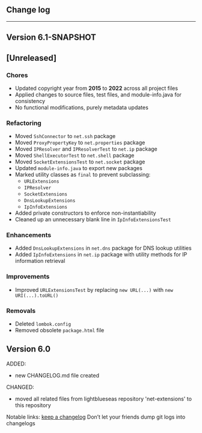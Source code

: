 ## Change log
----------------------

Version 6.1-SNAPSHOT
-------------

## [Unreleased]

### Chores
- Updated copyright year from **2015** to **2022** across all project files
- Applied changes to source files, test files, and module-info.java for consistency
- No functional modifications, purely metadata updates

### Refactoring
- Moved `SshConnector` to `net.ssh` package
- Moved `ProxyPropertyKey` to `net.properties` package
- Moved `IPResolver` and `IPResolverTest` to `net.ip` package
- Moved `ShellExecutorTest` to `net.shell` package
- Moved `SocketExtensionsTest` to `net.socket` package
- Updated `module-info.java` to export new packages
- Marked utility classes as `final` to prevent subclassing:
    - `URLExtensions`
    - `IPResolver`
    - `SocketExtensions`
    - `DnsLookupExtensions`
    - `IpInfoExtensions`
- Added private constructors to enforce non-instantiability
- Cleaned up an unnecessary blank line in `IpInfoExtensionsTest`

### Enhancements
- Added `DnsLookupExtensions` in `net.dns` package for DNS lookup utilities
- Added `IpInfoExtensions` in `net.ip` package with utility methods for IP information retrieval

### Improvements
- Improved `URLExtensionsTest` by replacing `new URL(...)` with `new URI(...).toURL()`

### Removals
- Deleted `lombok.config`
- Removed obsolete `package.html` file

Version 6.0
-------------

ADDED:

- new CHANGELOG.md file created

CHANGED:

- moved all related files from lightblueseas repository 'net-extensions' to this repository

Notable links:
[keep a changelog](http://keepachangelog.com/en/1.0.0/) Don’t let your friends dump git logs into changelogs
